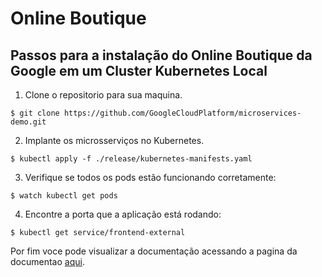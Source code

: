 # Online Boutique

## Passos para a instalação do Online Boutique da Google em um Cluster Kubernetes Local

1. Clone o repositorio para sua maquina.

`$ git clone https://github.com/GoogleCloudPlatform/microservices-demo.git`

2. Implante os microsserviços no Kubernetes. 

`$ kubectl apply -f ./release/kubernetes-manifests.yaml`

3. Verifique se todos os pods estão funcionando corretamente:

`$ watch kubectl get pods`

4. Encontre a porta que a aplicação está rodando:

`$ kubectl get service/frontend-external`


Por fim voce pode visualizar a documentação acessando a pagina da documentao [aqui](https://github.com/GoogleCloudPlatform/microservices-demo).